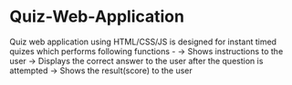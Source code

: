 # Quiz-Web-Application
Quiz web application using HTML/CSS/JS is designed for instant timed quizes which performs following functions - 
-> Shows instructions to the user
-> Displays the correct answer to the user after the question is attempted
-> Shows the result(score) to the user
